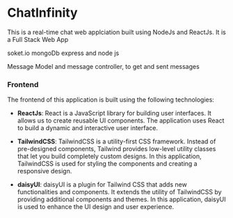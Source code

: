 # ChatInfinity


This is a real-time chat web applciation built using NodeJs and ReactJs. It is a Full Stack Web App

soket.io
mongoDb
express and node js


Message Model and message controller, to get and sent messages


### Frontend

The frontend of this application is built using the following technologies:

- **ReactJs**: React is a JavaScript library for building user interfaces. It allows us to create reusable UI components. The application uses React to build a dynamic and interactive user interface.

- **TailwindCSS**: TailwindCSS is a utility-first CSS framework. Instead of pre-designed components, Tailwind provides low-level utility classes that let you build completely custom designs. In this application, TailwindCSS is used for styling the components and creating a responsive design.

- **daisyUI**: daisyUI is a plugin for Tailwind CSS that adds new functionalities and components. It extends the utility of TailwindCSS by providing additional components and themes. In this application, daisyUI is used to enhance the UI design and user experience.